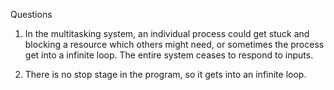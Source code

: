 Questions

1. In the multitasking system, an individual process could get stuck and blocking a resource which others might need, or sometimes the process get into a infinite loop. The entire system ceases to respond to inputs.

2. There is no stop stage in the program, so it gets into an infinite loop.
